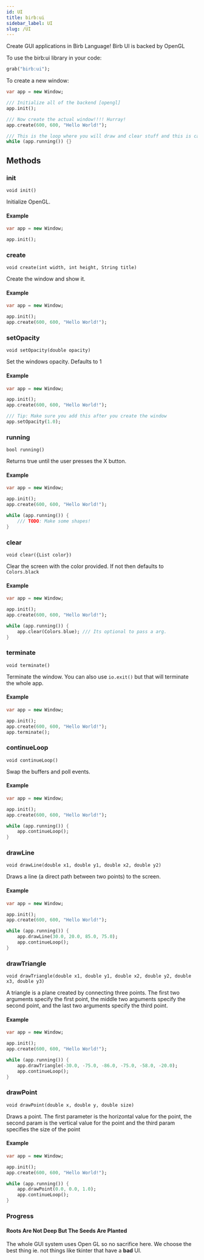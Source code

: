 ```yaml
---
id: UI
title: birb:ui
sidebar_label: UI
slug: /UI
---
```


Create GUI applications in Birb Language! Birb UI is backed by OpenGL

To use the birb:ui library in your code:
```dart
grab("birb:ui");
```

To create a new window:
```dart
var app = new Window;

/// Initialize all of the backend [opengl]
app.init();

/// Now create the actual window!!!! Hurray!
app.create(600, 600, "Hello World!");

/// This is the loop where you will draw and clear stuff and this is called a [draw] loop.
while (app.running()) {}
```


## Methods

### init
`void init()`

Initialize OpenGL.

#### Example
```dart
var app = new Window;

app.init();
```

### create
`void create(int width, int height, String title)`

Create the window and show it.

#### Example
```dart
var app = new Window;

app.init();
app.create(600, 600, "Hello World!");
```

### setOpacity
`void setOpacity(double opacity)`

Set the windows opacity. Defaults to 1

#### Example
```dart
var app = new Window;

app.init();
app.create(600, 600, "Hello World!");

/// Tip: Make sure you add this after you create the window
app.setOpacity(1.0); 
```

### running
`bool running()`

Returns true until the user presses the X button.

#### Example
```dart
var app = new Window;

app.init();
app.create(600, 600, "Hello World!");

while (app.running()) {
    /// TODO: Make some shapes!
}
```

### clear
`void clear({List color})`

Clear the screen with the color provided. If not then defaults to `Colors.black`

#### Example
```dart
var app = new Window;

app.init();
app.create(600, 600, "Hello World!");

while (app.running()) {
    app.clear(Colors.blue); /// Its optional to pass a arg.
}
```

### terminate
`void terminate()`

Terminate the window. You can also use `io.exit()` but that will terminate the whole app.

#### Example
```dart
var app = new Window;

app.init();
app.create(600, 600, "Hello World!");
app.terminate();
```

### continueLoop
`void continueLoop()`

Swap the buffers and poll events.

#### Example
```dart
var app = new Window;

app.init();
app.create(600, 600, "Hello World!");

while (app.running()) {
    app.continueLoop();
}
```

### drawLine
`void drawLine(double x1, double y1, double x2, double y2)`

Draws a line (a direct path between two points) to the screen.

#### Example
```dart
var app = new Window;

app.init();
app.create(600, 600, "Hello World!");

while (app.running()) {
    app.drawLine(30.0, 20.0, 85.0, 75.0);
    app.continueLoop();
}
```

### drawTriangle
`void drawTriangle(double x1, double y1, double x2, double y2, double x3, double y3)`

A triangle is a plane created by connecting three points. 
The first two arguments specify the first point, the middle two arguments specify the second point, and the last two arguments specify the third point.

#### Example
```dart
var app = new Window;

app.init();
app.create(600, 600, "Hello World!");

while (app.running()) {
    app.drawTriangle(-30.0, -75.0, -86.0, -75.0, -58.0, -20.0);
    app.continueLoop();
}
```

### drawPoint
`void drawPoint(double x, double y, double size)`

Draws a point. The first parameter is the horizontal value for the point, the second param is the vertical value for the point and the third param specifies the size of the point

#### Example
```dart
var app = new Window;

app.init();
app.create(600, 600, "Hello World!");

while (app.running()) {
    app.drawPoint(0.0, 0.0, 1.0);
    app.continueLoop();
}
```

### Progress
#### Roots Are Not Deep But The Seeds Are Planted
The whole GUI system uses Open GL so no sacrifice here. We choose the best thing ie. not things like tkinter that have a **bad** UI.